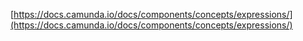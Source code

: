 [https://docs.camunda.io/docs/components/concepts/expressions/](https://docs.camunda.io/docs/components/concepts/expressions/)